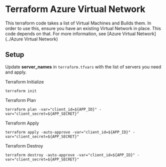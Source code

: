 # Terraform Azure Virtual Network
This terraform code takes a list of Virtual Machines and Builds them. In order to use this, ensure you have
an existing Virtual Network in place. This code depends on that. For more information, see [Azure Virtual Network](../Azure Virtual Network)

## Setup
Update **server_names** in ```terraform.tfvars``` with the list of servers you need and apply.

Terraform Initialize
```
terraform init
```

Terraform Plan
```
terraform plan -var="client_id=${APP_ID}" -var="client_secret=${APP_SECRET}"
```

Terraform Apply
```
terraform apply -auto-approve -var="client_id=${APP_ID}" -var="client_secret=${APP_SECRET}"
```

Terraform Destroy
```
terraform destroy -auto-approve -var="client_id=${APP_ID}" -var="client_secret=${APP_SECRET}"
```
